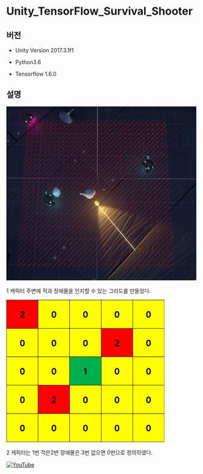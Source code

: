 # Unity_TensorFlow_Survival_Shooter
## 버전
- Unity Version 2017.3.1f1

- Python3.6

- Tensorflow 1.6.0

## 설명
![Iagem1](./Image/Image1.png)

1 캐릭터 주변에 적과 장애물을 인지할 수 있는 그리드를 만들었다.



![Iagem2](./Image/Image2.png)

2 캐릭터는 1번 적은2번 장애물은 3번 없으면 0번으로 정의하였다.

[![YouTube](http://img.youtube.com/vi/Dg6k8A0EFG0/0.jpg)](https://youtu.be/Dg6k8A0EFG0)
